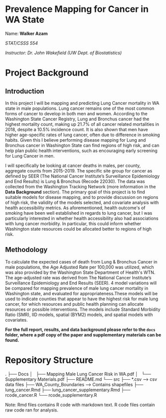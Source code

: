 # Prevalence Mapping for Cancer in WA State
Name: **Walker Azam**

*STAT/CSSS 554*

*Instructor: Dr. John Wakefield (UW Dept. of Biostatistics)*



# Project Background

## Introduction

In this project I will be mapping and predicting Lung Cancer mortality in WA state in male populations. Lung cancer remains one of the most common forms of cancer to develop in both men and women. According to the Washington State Cancer Registry, Lung and Bronchus cancer had the highest mortality count, making up 21.7% of all cancer related mortalities in 2018, despite a 10.5% incidence count. It is also shown that men have higher age-specific rates of lung cancer, often due to difference in smoking habits. Given this I believe performing disease mapping for Lung and Bronchus cancer in Washington State can find regions of high risk, and can help plan public health interventions, such as encouraging early screening for Lung Cancer in men. 

I will specifically be looking at cancer deaths in males, per county, aggregate counts from 2015-2019. The specific site group for cancer as defined by SEER (The National Cancer Institute’s Surveillance Epidemiology and End Results) is Lung & Bronchus (Recode 22030). The data was collected from the Washington Tracking Network (more information in the **Data Background** section). The primary goal of this project is to find suitable models for disease mapping, and to provide discussion on regions of high risk, the validity of the models selected, and covariate analysis with health accessibility metrics. As aforementioned, health outcome's of smoking have been well established in regards to lung cancer, but I was particularly interested in whether health accessibility also had associations with lung cancer morbidity. In particular, this could inform whether Washington state resources could be allocated better to regions of high risk.

## Methodology

To calculate the expected cases of death from Lung & Bronchus Cancer in male populations, the Age Adjusted Rate per 100,000 was utilized, which was also provided by the Washington State Department of Health's WTN. The age-adjusted rate was derived from The National Cancer Institute’s Surveillance Epidemiology and End Results (SEER). 4 model variations will be compared for mapping prevalence of male lung cancer mortality in Washington state, and evaluated for appropriateness.These models will be used to indicate counties that appear to have the highest risk for male lung cancer, for which resources and public health planning can allocate resources or possible interventions. The models include Standard Morbidity Ratio (SMR), IID models, spatial (BYM2) models, and spatial models with covariates. 

**For the full report, results, and data background please refer to the `docs` folder, where a pdf copy of the paper and supplementary materials can be found.**

# Repository Structure

.
├── Docs
│   ├── Mapping Male Lung Cancer Risk in WA.pdf
│   └── Supplementary Materials.pdf
├── README.md
└── src 
    ├── *.csv --> csv data files
    ├── WA_County_Boundaries --> Contains shapefiles
    ├── lung_cancer.Rmd
    ├── lung_cancer_supplementary.Rmd
    ├── rcode_cancer.R
    └── rcode_supplementary.R
    
Note: Rmd files contains R code with markdown text. R code files contain raw code ran for analysis. 

